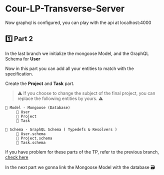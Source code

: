 # Cour-LP-Transverse-Server

Now graphql is configured, you can play with the api at localhost:4000

## 1️⃣ Part 2 

In the last branch we initialize the mongoose Model, and the GraphQL Schema for **User**

Now in this part you can add all your entities to match with the specification.

Create the **Project** and **Task** part.  

> ⚠️ If you choose to change the subject of the final project, you can replace the following entities by yours. ⚠️ 


```
📁 Model - Mongoose (Database)
     📃 User
     📃 Project
     📃 Task
     
📁 Schema - GraphQL Schema ( Typedefs & Resolvers )
     📃 User.schema
     📃 Project.schema
     📃 Task.schema
```

If you have problem for these parts of the TP, refer to the previous branch, [check here](https://github.com/pipic1/Cour-LP-Transverse-Server/tree/server-2-create-schema#readme)

In the next part we gonna link the Mongoose Model with the database 🗃️ 
